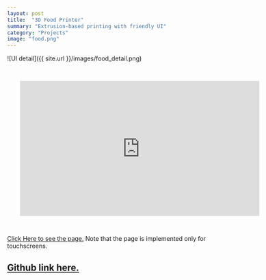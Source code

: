 ```yaml
---
layout: post
title:  "3D Food Printer"
summary: "Extrusion-based printing with friendly UI"
category: "Projects"
image: "food.png"
---
```


![UI detail]({{ site.url }}/images/food_detail.png)

<iframe style="margin: 30px" width="560" height="315" src="https://www.youtube.com/embed/EmG8NcUC-p8" title="YouTube video player" frameborder="0" allow="accelerometer; autoplay; clipboard-write; encrypted-media; gyroscope; picture-in-picture" allowfullscreen></iframe>

[Click Here to see the page.](https://jz-wenxuan.github.io/3d-food-builder/) Note that the page is implemented only for touchscreens.

## [Github link here.](https://github.com/JZ-wenxuan/3d-food-builder)
